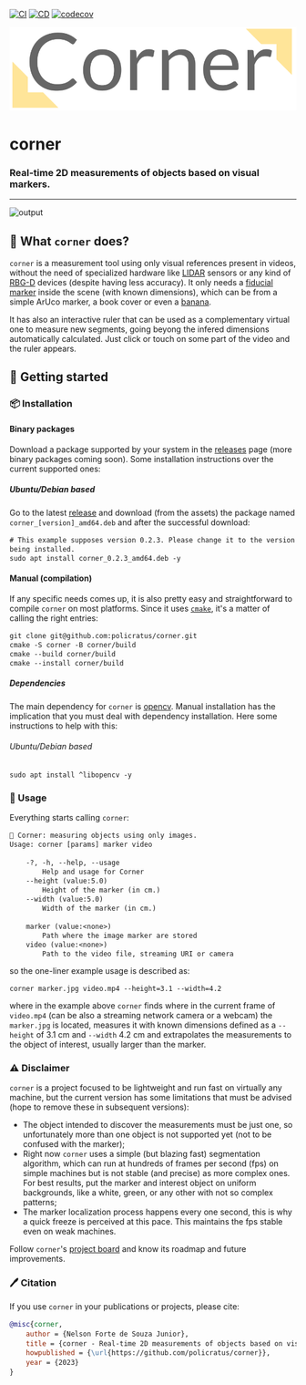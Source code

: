 [![CI](https://github.com/policratus/corner/actions/workflows/ci.yml/badge.svg)](https://github.com/policratus/corner/actions/workflows/ci.yml)
[![CD](https://github.com/policratus/corner/actions/workflows/cd.yml/badge.svg)](https://github.com/policratus/corner/actions/workflows/cd.yml)
[![codecov](https://codecov.io/gh/policratus/corner/branch/main/graph/badge.svg?token=5cmuypkroI)](https://codecov.io/gh/policratus/corner)

![corner](docs/corner.png)

# corner

### Real-time 2D measurements of objects based on visual markers.
---

![output](https://github.com/policratus/corner/assets/827563/7aead798-5787-463e-89de-d32c9234f164)

## 📐 What `corner` does?
`corner` is a measurement tool using only visual references present in videos, without the need of specialized hardware like [LIDAR](https://en.wikipedia.org/wiki/Lidar) sensors or any kind of [RBG-D](https://www.e-consystems.com/blog/camera/technology/what-are-rgbd-cameras-why-rgbd-cameras-are-preferred-in-some-embedded-vision-applications) devices (despite having less accuracy). It only needs a [fiducial marker](https://en.wikipedia.org/wiki/Fiducial_marker) inside the scene (with known dimensions), which can be from a simple ArUco marker, a book cover or even a [banana](https://knowyourmeme.com/memes/banana-for-scale).

It has also an interactive ruler that can be used as a complementary virtual one to measure new segments, going beyong the infered dimensions automatically calculated. Just click or touch on some part of the video and the ruler appears.

## 🎉 Getting started
### 📦 Installation
#### Binary packages
Download a package supported by your system in the [releases](https://github.com/policratus/corner/releases/latest) page (more binary packages coming soon). Some installation instructions over the current supported ones:
##### Ubuntu/Debian based
Go to the latest [release](https://github.com/policratus/corner/releases/latest) and download (from the assets) the package named `corner_[version]_amd64.deb` and after the successful download:

```shell
# This example supposes version 0.2.3. Please change it to the version being installed.
sudo apt install corner_0.2.3_amd64.deb -y
```

#### Manual (compilation)
If any specific needs comes up, it is also pretty easy and straightforward to compile `corner` on most platforms. Since it uses [`cmake`](https://cmake.org), it's a matter of calling the right entries:

```shell
git clone git@github.com:policratus/corner.git
cmake -S corner -B corner/build
cmake --build corner/build
cmake --install corner/build
```

##### Dependencies
The main dependency for `corner` is [opencv](https://opencv.org). Manual installation has the implication that you must deal with dependency installation. Here some instructions to help with this:

###### Ubuntu/Debian based

```shell
sudo apt install ^libopencv -y
```

### 🚸 Usage
Everything starts calling `corner`:

```shell
📐 Corner: measuring objects using only images.
Usage: corner [params] marker video

	-?, -h, --help, --usage
		Help and usage for Corner
	--height (value:5.0)
		Height of the marker (in cm.)
	--width (value:5.0)
		Width of the marker (in cm.)

	marker (value:<none>)
		Path where the image marker are stored
	video (value:<none>)
		Path to the video file, streaming URI or camera
```

so the one-liner example usage is described as:

```shell
corner marker.jpg video.mp4 --height=3.1 --width=4.2
```

where in the example above `corner` finds where in the current frame of `video.mp4` (can be also a streaming network camera or a webcam) the `marker.jpg` is located, measures it with known dimensions defined as a `--height` of 3.1 cm and `--width` 4.2 cm and extrapolates the measurements to the object of interest, usually larger than the marker.

### ⚠️ Disclaimer
`corner` is a project focused to be lightweight and run fast on virtually any machine, but the current version has some limitations that must be advised (hope to remove these in subsequent versions):

* The object intended to discover the measurements must be just one, so unfortunately more than one object is not supported yet (not to be confused with the marker);
* Right now `corner` uses a simple (but blazing fast) segmentation algorithm, which can run at hundreds of frames per second (fps) on simple machines but is not stable (and precise) as more complex ones. For best results, put the marker and interest object on uniform backgrounds, like a white, green, or any other with not so complex patterns;
* The marker localization process happens every one second, this is why a quick freeze is perceived at this pace. This maintains the fps stable even on weak machines.

Follow `corner`'s [project board](https://github.com/users/policratus/projects/1) and know its roadmap and future improvements.

### 🖊️ Citation
If you use `corner` in your publications or projects, please cite:

```BibTeX
@misc{corner,
    author = {Nelson Forte de Souza Junior},
    title = {corner - Real-time 2D measurements of objects based on visual markers.},
    howpublished = {\url{https://github.com/policratus/corner}},
    year = {2023}
}
```
